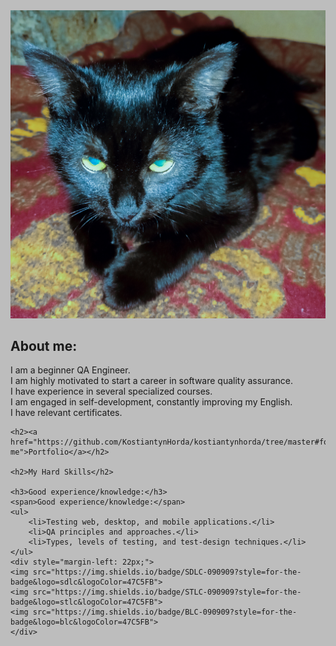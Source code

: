 <!DOCTYPE html>

<html style="background-color: rgb(189, 189, 189);">
<head>
    <a href="https://github.com/KostiantynHord">
        <img src="https://github.com/KostiantynHorda/kostiantynhorda/blob/master/assets/header.jpg">
    </a>       
        
</head>
<body>
    <h2>About me:</h2>
    <span>
        I am a beginner QA Engineer. <br>
        I am highly motivated to start a career in software quality assurance. <br>
        I have experience in several specialized courses. <br>
        I am engaged in self-development, constantly improving my English. <br>
        I have relevant certificates.<br>
    </span>

    <h2><a href="https://github.com/KostiantynHorda/kostiantynhorda/tree/master#follow-me">Portfolio</a></h2>

    <h2>My Hard Skills</h2>

    <h3>Good experience/knowledge:</h3>
    <span>Good experience/knowledge:</span>
    <ul>
        <li>Testing web, desktop, and mobile applications.</li>
        <li>QA principles and approaches.</li>
        <li>Types, levels of testing, and test-design techniques.</li>
    </ul>
    <div style="margin-left: 22px;">
    <img src="https://img.shields.io/badge/SDLC-090909?style=for-the-badge&logo=sdlc&logoColor=47C5FB">
    <img src="https://img.shields.io/badge/STLC-090909?style=for-the-badge&logo=stlc&logoColor=47C5FB">
    <img src="https://img.shields.io/badge/BLC-090909?style=for-the-badge&logo=blc&logoColor=47C5FB">
    </div>


   



</body>
</html>